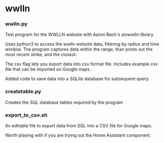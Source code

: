 # wwlln

### wwlln.py
Test program for the WWLLN website with Aaron Bach's aiowwlln library.

Uses python3 to access the wwlln website data, filtering by radius and time window.  The program captures data within the range, than prints out the most recent strike, and the closest.

The csv flag lets you export data into csv format file.
Includes example csv file that can be imported on Google maps.

Added code to save data into a SQLite database for subsequent query.

### createtable.py 
   Creates the SQL database tables required by the program
   
### export_to_csv.sh   
   An editable file to export data from SQL into a CSV file for Google maps.
   
   
Worth playing with if you are trying out the Home Assistant component.

